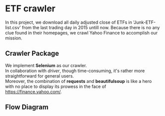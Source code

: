 # ETF crawler
In this project, we download all daily adjusted close of ETFs in 'Junk-ETF-list.csv' from the last trading day in 2015 untill now.
Because there is no any clue found in their homepages, we crawl Yahoo Finance to accomplish our mission.


## Crawler Package
We implement **Selenium** as our crawler.  
In collaboration with _driver_, though time-consuming, it's rather more straightforward for general users.  
Moreover, the combination of **requests** and **beautifulsoup** is like a hero with no place to display its prowess in the face of https://finance.yahoo.com/.

## Flow Diagram

